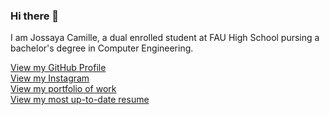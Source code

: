 ### Hi there 👋

I am Jossaya Camille, a dual enrolled student at FAU High School pursing a bachelor's degree in Computer Engineering.

[View my GitHub Profile](https://github.com/jcamille2023)\
[View my Instagram](https://instagram.com/jpnolimit)\
[View my portfolio of work](/portfolio)\
[View my most up-to-date resume](/resume)
